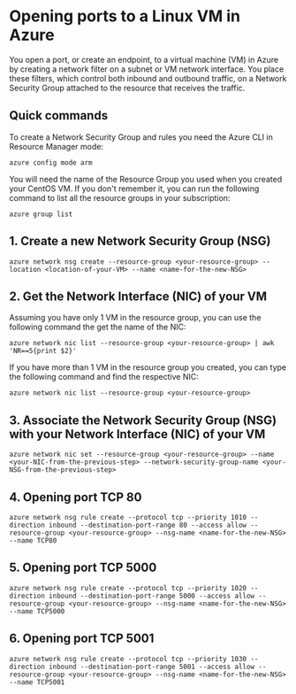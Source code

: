 # Opening ports to a Linux VM in Azure
You open a port, or create an endpoint, to a virtual machine (VM) in Azure by creating a network filter on a subnet or VM network interface. You place these filters, which control both inbound and outbound traffic, on a Network Security Group attached to the resource that receives the traffic.

## Quick commands
To create a Network Security Group and rules you need the Azure CLI in Resource Manager mode:

```
azure config mode arm
```
You will need the name of the Resource Group you used when you created your CentOS VM. If you don't remember it, you can run the following command to list all the resource groups in your subscription:
```
azure group list
```

## 1. Create a new Network Security Group (NSG)
```
azure network nsg create --resource-group <your-resource-group> --location <location-of-your-VM> --name <name-for-the-new-NSG>
```

## 2. Get the Network Interface (NIC) of your VM
Assuming you have only 1 VM in the resource group, you can use the following command the get the name of the NIC:
```
azure network nic list --resource-group <your-resource-group> | awk 'NR==5{print $2}'
```

If you have more than 1 VM in the resource group you created, you can type the following command and find the respective NIC:
```
azure network nic list --resource-group <your-resource-group>
```

## 3. Associate the Network Security Group (NSG) with your Network Interface (NIC) of your VM
```
azure network nic set --resource-group <your-resource-group> --name <your-NIC-from-the-previous-step> --network-security-group-name <your-NSG-from-the-previous-step>
```

## 4. Opening port TCP 80
```
azure network nsg rule create --protocol tcp --priority 1010 --direction inbound --destination-port-range 80 --access allow --resource-group <your-resource-group> --nsg-name <name-for-the-new-NSG> --name TCP80
```

## 5. Opening port TCP 5000
```
azure network nsg rule create --protocol tcp --priority 1020 --direction inbound --destination-port-range 5000 --access allow --resource-group <your-resource-group> --nsg-name <name-for-the-new-NSG> --name TCP5000
```
## 6. Opening port TCP 5001
```
azure network nsg rule create --protocol tcp --priority 1030 --direction inbound --destination-port-range 5001 --access allow --resource-group <your-resource-group> --nsg-name <name-for-the-new-NSG> --name TCP5001
```


